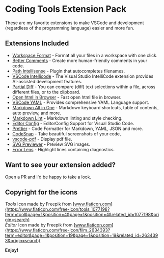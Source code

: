 # Coding Tools Extension Pack

These are my favorite extensions to make VSCode and development (regardless of the programming language) easier and more fun.

## Extensions Included

* [Workspace Format](https://marketplace.visualstudio.com/items?itemName=franneck94.workspace-formatter) - Format all your files in a workspace with one click.
* [Better Comments](https://marketplace.visualstudio.com/items?itemName=aaron-bond.better-comments) - Create more human-friendly comments in your code.
* [Path Intellisense](https://marketplace.visualstudio.com/items?itemName=christian-kohler.path-intellisense) - Plugin that autocompletes filenames.
* [VSCode Intellicode](https://marketplace.visualstudio.com/items?itemName=VisualStudioExptTeam.vscodeintellicode) - The Visual Studio IntelliCode extension provides AI-assisted development features.
* [Partial Diff](https://marketplace.visualstudio.com/items?itemName=ryu1kn.partial-diff) - You can compare (diff) text selections within a file, across different files, or to the clipboard.
* [Open html in Browser](https://marketplace.visualstudio.com/items?itemName=peakchen90.open-html-in-browser) - Fast open html file in browser.
* [VSCode YAML](https://marketplace.visualstudio.com/items?itemName=redhat.vscode-yaml) - Provides comprehensive YAML Language support.
* [Markdown All in One](https://marketplace.visualstudio.com/items?itemName=yzhang.markdown-all-in-one) - Markdown keyboard shortcuts, table of contents, auto preview, and more.
* [Markdown Lint](https://marketplace.visualstudio.com/items?itemName=DavidAnson.vscode-markdownlint) - Markdown linting and style checking.
* [Editor Config](https://marketplace.visualstudio.com/items?itemName=EditorConfig.EditorConfig) - EditorConfig Support for Visual Studio Code.
* [Prettier](https://marketplace.visualstudio.com/items?itemName=EditorConfig.EditorConfig) - Code Formatter for Markdown, YAML, JSON and more.
* [CodeSnap](https://marketplace.visualstudio.com/items?itemName=adpyke.codesnap) -  Take beautiful screenshots of your code,
* [vscode-pdf](https://marketplace.visualstudio.com/items?itemName=albert.TabOut) - Display pdf file.
* [SVG Previewer](https://marketplace.visualstudio.com/items?itemName=vitaliymaz.vscode-svg-previewer) - Preview SVG images.
* [Error Lens](https://marketplace.visualstudio.com/items?itemName=usernamehw.errorlens) - Highlight lines containing diagnostics.

## Want to see your extension added?

Open a PR and I'd be happy to take a look.

## Copyright for the icons

*Tools* Icon made by Freepik from [www.flaticon.com](https://www.flaticon.com/free-icon/tools_1077198?term=tool&page=1&position=4&page=1&position=4&related_id=1077198&origin=search)  
*Editor* Icon made by Freepik from [www.flaticon.com](https://www.flaticon.com/free-icon/film_2634393?term=editor&page=1&position=19&page=1&position=19&related_id=2634393&origin=search)

**Enjoy!**
